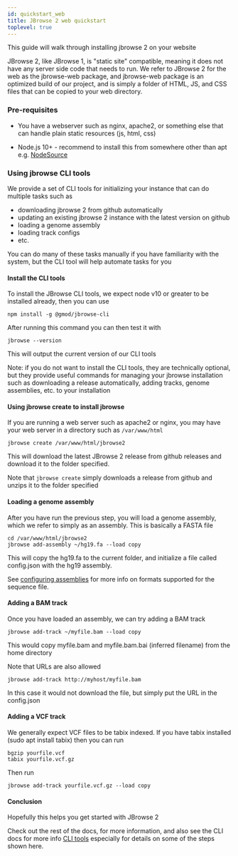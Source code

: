 ```yaml
---
id: quickstart_web
title: JBrowse 2 web quickstart
toplevel: true
---
```


This guide will walk through installing jbrowse 2 on your website

JBrowse 2, like JBrowse 1, is "static site" compatible, meaning it does not
have any server side code that needs to run. We refer to JBrowse 2 for the web
as the jbrowse-web package, and jbrowse-web package is an optimized build of
our project, and is simply a folder of HTML, JS, and CSS files that can be
copied to your web directory.

### Pre-requisites

- You have a webserver such as nginx, apache2, or something else that can
  handle plain static resources (js, html, css)

- Node.js 10+ - recommend to install this from somewhere other than apt e.g.
  [NodeSource](https://github.com/nodesource/distributions/blob/master/README.md#installation-instructions)

### Using jbrowse CLI tools

We provide a set of CLI tools for initializing your instance that can do
multiple tasks such as

- downloading jbrowse 2 from github automatically
- updating an existing jbrowse 2 instance with the latest version on github
- loading a genome assembly
- loading track configs
- etc.

You can do many of these tasks manually if you have familiarity with the
system, but the CLI tool will help automate tasks for you

#### Install the CLI tools

To install the JBrowse CLI tools, we expect node v10 or greater to be installed
already, then you can use

```sh-session
npm install -g @gmod/jbrowse-cli
```

After running this command you can then test it with

```sh-session
jbrowse --version
```

This will output the current version of our CLI tools

Note: if you do not want to install the CLI tools, they are technically
optional, but they provide useful commands for managing your jbrowse
installation such as downloading a release automatically, adding tracks, genome
assemblies, etc. to your installation

#### Using jbrowse create to install jbrowse

If you are running a web server such as apache2 or nginx, you may have your web
server in a directory such as `/var/www/html`

```sh-session
jbrowse create /var/www/html/jbrowse2
```

This will download the latest JBrowse 2 release from github releases and
download it to the folder specified.

Note that `jbrowse create` simply downloads a release from github and unzips it to
the folder specified

#### Loading a genome assembly

After you have run the previous step, you will load a genome assembly, which we
refer to simply as an assembly. This is basically a FASTA file

```sh-session
cd /var/www/html/jbrowse2
jbrowse add-assembly ~/hg19.fa --load copy
```

This will copy the hg19.fa to the current folder, and initialize a file called
config.json with the hg19 assembly.

See [configuring assemblies](config_assembly) for more info on formats
supported for the sequence file.

#### Adding a BAM track

Once you have loaded an assembly, we can try adding a BAM track

```sh-session
jbrowse add-track ~/myfile.bam --load copy
```

This would copy myfile.bam and myfile.bam.bai (inferred filename) from the home
directory

Note that URLs are also allowed

```sh-session
jbrowse add-track http://myhost/myfile.bam
```

In this case it would not download the file, but simply put the URL in the
config.json

#### Adding a VCF track

We generally expect VCF files to be tabix indexed. If you have tabix installed
(sudo apt install tabix) then you can run

```sh-session
bgzip yourfile.vcf
tabix yourfile.vcf.gz
```

Then run

```sh-session
jbrowse add-track yourfile.vcf.gz --load copy
```

#### Conclusion

Hopefully this helps you get started with JBrowse 2

Check out the rest of the docs, for more information, and also see the CLI docs
for more info [CLI tools](cli_guide) especially for details on some of the
steps shown here.
